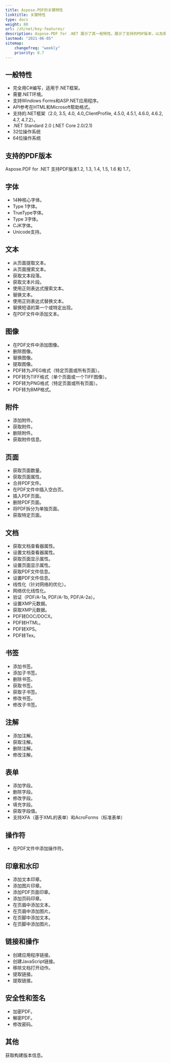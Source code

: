 ```yaml
---
title: Aspose.PDF的关键特性
linktitle: 关键特性
type: docs
weight: 80
url: /zh/net/key-features/
description: Aspose.PDF for .NET 展示了其一般特性。展示了支持的PDF版本，以及我们可以对PDF进行的所有操作。
lastmod: "2021-06-05"
sitemap:
    changefreq: "weekly"
    priority: 0.7
---
```


## 一般特性

- 完全用C#编写，适用于.NET框架。
- 需要.NET环境。
- 支持Windows Forms和ASP.NET应用程序。
- API参考在HTML和Microsoft帮助格式。
- 支持的.NET框架（2.0, 3.5, 4.0, 4.0_ClientProfile, 4.5.0, 4.5.1, 4.6.0, 4.6.2, 4.7, 4.7.2）。
- .NET Standard 2.0 (.NET Core 2.0/2.1)
- 32位操作系统
- 64位操作系统

## 支持的PDF版本

Aspose.PDF for .NET 支持PDF版本1.2, 1.3, 1.4, 1.5, 1.6 和 1.7。

## 字体

- 14种核心字体。
- Type 1字体。
- TrueType字体。
- Type 3字体。
- CJK字体。
- Unicode支持。

## 文本

- 从页面提取文本。
- 从页面搜索文本。
- 获取文本段落。
- 获取文本片段。
- 使用正则表达式搜索文本。
- 替换文本。
- 使用正则表达式替换文本。
- 替换短语的第一个或特定出现。
- 在PDF文件中添加文本。

## 图像

- 在PDF文件中添加图像。
- 删除图像。
- 替换图像。
- 提取图像。
- PDF转为JPEG格式（特定页面或所有页面）。
- PDF转为TIFF格式（单个页面或一个TIFF图像）。
- PDF转为PNG格式（特定页面或所有页面）。
- PDF转为BMP格式。

## 附件

- 添加附件。
- 获取附件。
- 删除附件。
- 获取附件信息。

## 页面

- 获取页面数量。
- 获取页面属性。
- 合并PDF文件。
- 在PDF文件中插入空白页。
- 插入PDF页面。
- 删除PDF页面。
- 将PDF拆分为单独页面。
- 获取特定页面。

## 文档

- 获取文档查看器属性。
- 设置文档查看器属性。
- 获取页面显示属性。
- 设置页面显示属性。
- 获取PDF文件信息。
- 设置PDF文件信息。
- 线性化（针对网络的优化）。
- 网络优化线性化。
- 验证（PDF/A-1a, PDF/A-1b, PDF/A-2a）。
- 设置XMP元数据。
- 获取XMP元数据。
- PDF转DOC/DOCX。
- PDF转HTML。
- PDF转XPS。
- PDF转Tex。

## 书签

- 添加书签。
- 添加子书签。
- 删除书签。
- 获取书签。
- 获取子书签。
- 修改书签。
- 修改子书签。

## 注解

- 添加注解。
- 获取注解。
- 删除注解。
- 修改注解。

## 表单

- 添加字段。
- 删除字段。
- 修改字段。
- 填充字段。
- 获取字段值。
- 支持XFA（基于XML的表单）和AcroForms（标准表单）

## 操作符

- 在PDF文件中添加操作符。

## 印章和水印

- 添加文本印章。
- 添加图片印章。
- 添加PDF页面印章。
- 添加页码印章。
- 在页眉中添加文本。
- 在页眉中添加图片。
- 在页脚中添加文本。
- 在页脚中添加图片。

## 链接和操作

- 创建应用程序链接。
- 创建JavaScript链接。
- 移除文档打开动作。
- 提取链接。
- 提取链接。

## 安全性和签名

- 加密PDF。
- 解密PDF。
- 修改密码。

## 其他

获取构建版本信息。
